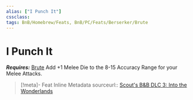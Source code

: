 ```yaml
---
alias: ["I Punch It"]
cssclass: 
tags: BnB/Homebrew/Feats, BnB/PC/Feats/Berserker/Brute
---
```

# I Punch It
___Requires:___ [Brute](Brute.md)
Add +1 Melee Die to the 8-15 Accuracy Range for your Melee Attacks.

> [!meta]- Feat Inline Metadata
> sourceurl:: [Scout's B&B DLC 3: Into the Wonderlands](https://docs.google.com/document/d/1MLOgrWwcLNTnP9PuXrKiLImy7SUh4hXO8arVUAlmdp0/edit)
